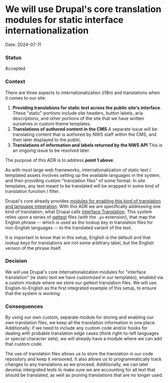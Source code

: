 # We will use Drupal's core translation modules for static interface internationalization #
  
  Date: 2024-07-11
    
### Status
Accepted
  
### Context
There are three aspects to internationalization (i18n) and translations when it comes to our site:
1. **Providing translations for static text across the public site's interface**. 
      These "static" portions include site headers, button labels, aria descriptions, and other portions of the site that we have written ourselves in custom theme templates.
2. **Translations of authored content in the CMS**
      A separate issue will be translating content that is authored by NWS staff within the CMS, and then later displayed to the public.
3. **Translations of information and labels returned by the NWS API**
      This is an ongoing issue to be resolved later.
        
  
The purpose of this ADR is to address **point 1 above**.
  
As with most large web frameworks, internationalization of static text / templated assets involves setting up the available languages in the system, and then providing custom "translation files" of some format. In site templates, any text meant to be translated will be wrapped in some kind of translation function / filter.
  
Drupal's core already provides [modules for enabling this kind of translation and language integration](https://api.drupal.org/api/drupal/core%21lib%21Drupal%21Core%21Language%21language.api.php/group/i18n/10). With this ADR we are specifically addressing one kind of translation, what Drupal calls [Interface Translation](https://api.drupal.org/api/drupal/core%21modules%21locale%21locale.api.php/group/interface_translation_properties/10). This system relies upon a series of [gettext](https://www.gnu.org/software/gettext/manual/html_node/PO-Files.html) files (with the `.po` extension), that map the English phrase -- which is used as the lookup key in translation files for non-English languages -- to the translated variant of the text.
  
It is important to know that in this setup, English is the default and that lookup keys for translations are not some arbitrary label, but the English version of the phrase itself.
  
### Decision
We will use Drupal's core Internationalization modules for "interface translation" (ie static text we have customized in our templates), enabled via a custom module where we store our gettext translation files. We will use English-to-English as the first integrated example of this setup, to ensure that the system is working.
  
### Consequences
By using our own custom, separate module for storing and enabling our own translation files, we keep all the translation information in one place. Additionally, if we need to include any custom code and/or hooks for dealing with probable translation edge cases (think right-to-left languages or special character sets), we will already have a module where we can add that custom code.
  
The use of translation files allows us to store the translation in our code repository and keep it versioned. It also allows us to programmatically track changes to any translations as we proceed. Additionally, we can later develop intergrated tests to make sure we are accounting for all text that should be translated, as well as pruning translations that are no longer used.
  
